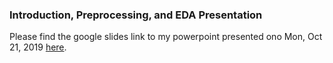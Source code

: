 ### Introduction, Preprocessing, and EDA Presentation

Please find the google slides link to my powerpoint presented ono Mon, Oct 21, 2019 [here](https://docs.google.com/presentation/d/1cqp1005vnzcyDYQCPXLZeBxb54vGEVgdXSTNPca3diw/edit?usp=sharing).
